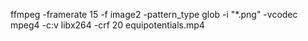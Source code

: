 ffmpeg -framerate 15 -f image2 -pattern_type glob -i "*.png" -vcodec mpeg4 -c:v libx264 -crf 20 equipotentials.mp4
